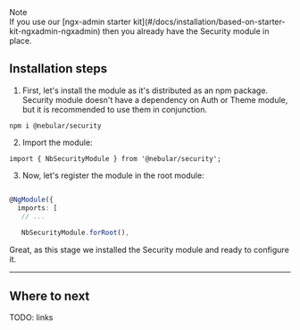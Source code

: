 <div class="note note-info section-end">
  <div class="note-title">Note</div>
  <div class="note-body">
    If you use our [ngx-admin starter kit](#/docs/installation/based-on-starter-kit-ngxadmin-ngxadmin) then you already have the Security module in place.
  </div>
</div>

## Installation steps

1) First, let's install the module as it's distributed as an npm package. Security module doesn't have a dependency on Auth or Theme module, but it is recommended to use them in conjunction.

`npm i @nebular/security`
    
2) Import the module:

`import { NbSecurityModule } from '@nebular/security';`

3) Now, let's register the module in the root module:

```typescript

@NgModule({
  imports: [
   // ...
    
   NbSecurityModule.forRoot(),

```

Great, as this stage we installed the Security module and ready to configure it.

<hr class="section-end">

## Where to next

TODO: links
